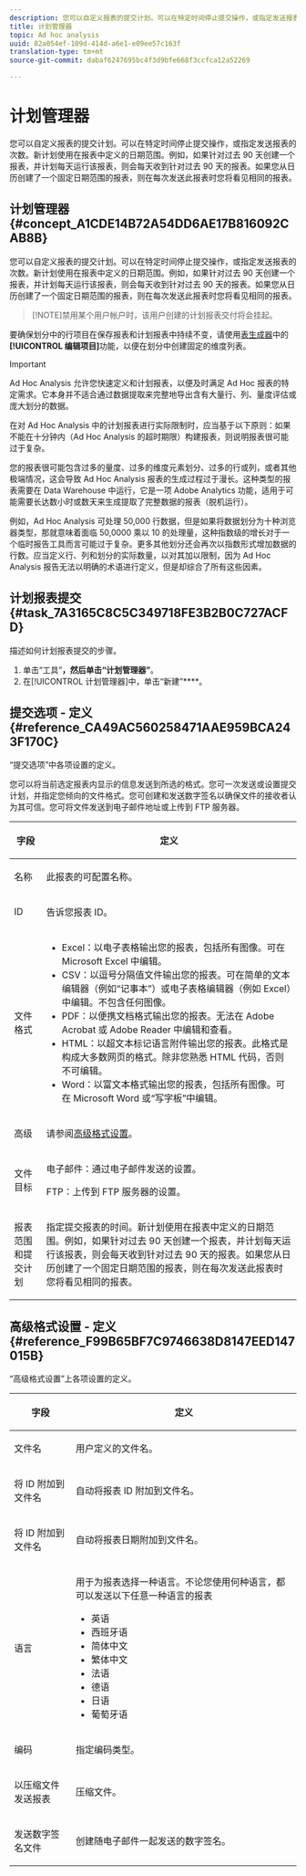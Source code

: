 ```yaml
---
description: 您可以自定义报表的提交计划。可以在特定时间停止提交操作，或指定发送报表的次数。新计划使用在报表中定义的日期范围。例如，如果针对过去 90 天创建一个报表，并计划每天运行该报表，则会每天收到针对过去 90 天的报表。如果您从日历创建具有静态日期范围的报表，则在每次发送此报表时您将看见相同的报表。
title: 计划管理器
topic: Ad hoc analysis
uuid: 82a054ef-109d-414d-a6e1-e09ee57c163f
translation-type: tm+mt
source-git-commit: dabaf6247695bc4f3d9bfe668f3ccfca12a52269

---
```



# 计划管理器

您可以自定义报表的提交计划。可以在特定时间停止提交操作，或指定发送报表的次数。新计划使用在报表中定义的日期范围。例如，如果针对过去 90 天创建一个报表，并计划每天运行该报表，则会每天收到针对过去 90 天的报表。如果您从日历创建了一个固定日期范围的报表，则在每次发送此报表时您将看见相同的报表。

## 计划管理器 {#concept_A1CDE14B72A54DD6AE17B816092CAB8B}

您可以自定义报表的提交计划。可以在特定时间停止提交操作，或指定发送报表的次数。新计划使用在报表中定义的日期范围。例如，如果针对过去 90 天创建一个报表，并计划每天运行该报表，则会每天收到针对过去 90 天的报表。如果您从日历创建了一个固定日期范围的报表，则在每次发送此报表时您将看见相同的报表。

>[!NOTE]禁用某个用户帐户时，该用户创建的计划报表交付将会挂起。

要确保划分中的行项目在保存报表和计划报表中持续不变，请使用[表生成器](/help/analyze/ad-hoc-analysis/c-tablebuilder.md)中的&#x200B;**[!UICONTROL 编辑项目]**&#x200B;功能，以便在划分中创建固定的维度列表。

>[!IMPORTANT]
>
>Ad Hoc Analysis 允许您快速定义和计划报表，以便及时满足 Ad Hoc 报表的特定需求。它本身并不适合通过数据提取来完整地导出含有大量行、列、量度评估或庞大划分的数据。
>
>在对 Ad Hoc Analysis 中的计划报表进行实际限制时，应当基于以下原则：如果不能在十分钟内（Ad Hoc Analysis 的超时期限）构建报表，则说明报表很可能过于复杂。
>
>您的报表很可能包含过多的量度、过多的维度元素划分、过多的行或列，或者其他极端情况，这会导致 Ad Hoc Analysis 报表的生成过程过于漫长。这种类型的报表需要在 Data Warehouse 中运行，它是一项 Adobe Analytics 功能，适用于可能需要长达数小时或数天来生成提取了完整数据的报表（脱机运行）。
>
>例如，Ad Hoc Analysis 可处理 50,000 行数据，但是如果将数据划分为十种浏览器类型，那就意味着面临 50,0000 乘以 10 的处理量，这种指数级的增长对于一个临时报告工具而言可能过于复杂。更多其他划分还会再次以指数形式增加数据的行数。应当定义行、列和划分的实际数量，以对其加以限制，因为 Ad Hoc Analysis 报告无法以明确的术语进行定义，但是却综合了所有这些因素。

## 计划报表提交 {#task_7A3165C8C5C349718FE3B2B0C727ACFD}

描述如何计划报表提交的步骤。

<!-- 

t_schedule_delivery.xml

 -->

1. 单击“工具”****，然后单击“计划管理器”****。
1. 在[!UICONTROL 计划管理器]中，单击“新建”****。

## 提交选项 - 定义 {#reference_CA49AC560258471AAE959BCA243F170C}

“提交选项”中各项设置的定义。

<!-- 

r_delivery_options.xml

 -->

您可以将当前选定报表内显示的信息发送到所选的格式。您可一次发送或设置提交计划，并指定您倾向的文件格式。您可创建和发送数字签名以确保文件的接收者认为其可信。您可将文件发送到电子邮件地址或上传到 FTP 服务器。

<table id="table_C18A0F1C9E214EB585A29801BA2400F8"> 
 <thead> 
  <tr> 
   <th colname="col1" class="entry"> <p>字段 </p> </th> 
   <th colname="col2" class="entry"> <p>定义 </p> </th> 
  </tr> 
 </thead>
 <tbody> 
  <tr> 
   <td colname="col1"> <p>名称 </p> </td> 
   <td colname="col2"> <p> 此报表的可配置名称。 </p> </td> 
  </tr> 
  <tr> 
   <td colname="col1"> <p>ID </p> </td> 
   <td colname="col2"> <p>告诉您报表 ID。 </p> </td> 
  </tr> 
  <tr> 
   <td colname="col1"> <p> 文件格式 </p> </td> 
   <td colname="col2"> 
    <ul id="ul_711C2D9B216C48359F7B42521D927872"> 
     <li id="li_36E8DEFDA1B84890A4204A6DFF4E0267">Excel：以电子表格输出您的报表，包括所有图像。可在 Microsoft Excel 中编辑。 </li> 
     <li id="li_C918FA3AE8194BD2B59E554DAC7CBBE2">CSV：以逗号分隔值文件输出您的报表。可在简单的文本编辑器（例如“记事本”）或电子表格编辑器（例如 Excel）中编辑。不包含任何图像。 </li> 
     <li id="li_B7C8C098C5264B349C21077A0DEFE059">PDF：以便携文档格式输出您的报表。无法在 Adobe Acrobat 或 Adobe Reader 中编辑和查看。 </li> 
     <li id="li_B1183DB25DE34B689FBD0E5B44691F49">HTML：以超文本标记语言附件输出您的报表。此格式是构成大多数网页的格式。除非您熟悉 HTML 代码，否则不可编辑。 </li> 
     <li id="li_5ED5F1862AB1490A9FF5695FF9F52C5E">Word：以富文本格式输出您的报表，包括所有图像。可在 Microsoft Word 或“写字板”中编辑。 </li> 
    </ul> </td> 
  </tr> 
  <tr> 
   <td colname="col1"> <p> 高级 </p> </td> 
   <td colname="col2"> <p> 请参阅<a href="/help/analyze/ad-hoc-analysis/c-schedule.md"   >高级格式设置</a>。 </p> </td> 
  </tr> 
  <tr> 
   <td colname="col1"> <p>文件目标 </p> </td> 
   <td colname="col2"> <p>电子邮件：通过电子邮件发送的设置。 </p> <p>FTP：上传到 FTP 服务器的设置。 </p> </td> 
  </tr> 
  <tr> 
   <td colname="col1"> <p>报表范围和提交计划 </p> </td> 
   <td colname="col2"> <p>指定提交报表的时间。新计划使用在报表中定义的日期范围。例如，如果针对过去 90 天创建一个报表，并计划每天运行该报表，则会每天收到针对过去 90 天的报表。如果您从日历创建了一个固定日期范围的报表，则在每次发送此报表时您将看见相同的报表。 </p> </td> 
  </tr> 
 </tbody> 
</table>

## 高级格式设置 - 定义 {#reference_F99B65BF7C9746638D8147EED147015B}

“高级格式设置”上各项设置的定义。

<!-- 

r_advanced_format_settings_dsc.xml

 -->

<table id="table_CD0888E8390745F4B83DF6AC69CB0854"> 
 <thead> 
  <tr> 
   <th colname="col1" class="entry"> <p>字段 </p> </th> 
   <th colname="col2" class="entry"> <p>定义 </p> </th> 
  </tr> 
 </thead>
 <tbody> 
  <tr> 
   <td colname="col1"> <p>文件名 </p> </td> 
   <td colname="col2"> <p>用户定义的文件名。 </p> </td> 
  </tr> 
  <tr> 
   <td colname="col1"> <p>将 ID 附加到文件名 </p> </td> 
   <td colname="col2"> <p>自动将报表 ID 附加到文件名。 </p> </td> 
  </tr> 
  <tr> 
   <td colname="col1"> <p> 将 ID 附加到文件名 </p> </td> 
   <td colname="col2"> <p> 自动将报表日期附加到文件名。 </p> </td> 
  </tr> 
  <tr> 
   <td colname="col1"> <p>语言 </p> </td> 
   <td colname="col2"> <p> 用于为报表选择一种语言。不论您使用何种语言，都可以发送以下任意一种语言的报表 </p> 
    <ul id="ul_BD3D331B0D6146F79A6D254136E43920"> 
     <li id="li_0EE6A371B1BB4627BD3F64BD0EF07E44">英语 </li> 
     <li id="li_5EF76261928543FDB36D99E4C89DE994">西班牙语 </li> 
     <li id="li_FABF47E8CD64486BA1567E02460422C5">简体中文 </li> 
     <li id="li_8A6BC2DE92DB47DA9397B8931D8DCC6E">繁体中文 </li> 
     <li id="li_EDA24D700BE040E8B839B82E31DABC28">法语 </li> 
     <li id="li_A8D41DCCC91542BB8D0A522EC99575E8">德语 </li> 
     <li id="li_E9F73C93C94A46B78BCE85A7261CEDD4">日语 </li> 
     <li id="li_699B97050AA54D818659C191F4594E4E">葡萄牙语 </li> 
    </ul> </td> 
  </tr> 
  <tr> 
   <td colname="col1"> <p>编码 </p> </td> 
   <td colname="col2"> <p>指定编码类型。 </p> </td> 
  </tr> 
  <tr> 
   <td colname="col1"> <p> 以压缩文件发送报表 </p> </td> 
   <td colname="col2"> <p> 压缩文件。 </p> </td> 
  </tr> 
  <tr> 
   <td colname="col1"> <p>发送数字签名文件 </p> </td> 
   <td colname="col2"> <p>创建随电子邮件一起发送的数字签名。 </p> </td> 
  </tr> 
 </tbody> 
</table>


